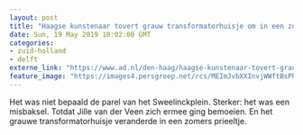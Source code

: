 ```yaml
---
layout: post
title: "Haagse kunstenaar tovert grauw transformatorhuisje om in een zomers prieeltje"
date: Sun, 19 May 2019 10:02:00 GMT
categories: 
- zuid-holland 
- delft 
externe_link: "https://www.ad.nl/den-haag/haagse-kunstenaar-tovert-grauw-transformatorhuisje-om-in-een-zomers-prieeltje~a87672a0/"
feature_image: "https://images4.persgroep.net/rcs/MEImJvbXXInvjWWftBsPhmAB1F0/diocontent/148558654/_fitwidth/400/?appId=21791a8992982cd8da851550a453bd7f&quality=0.7"
---
```


Het was niet bepaald de parel van het Sweelinckplein. Sterker: het was een misbaksel. Totdat Jille van der Veen zich ermee ging bemoeien. En het grauwe transformatorhuisje veranderde in een zomers prieeltje.
